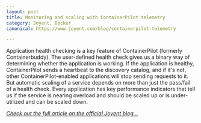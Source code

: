 ```yaml
---
layout: post
title: Monitoring and scaling with ContainerPilot telemetry
category: Joyent, Docker
canonical: https://www.joyent.com/blog/containerpilot-telemetry

---
```


Application health checking is a key feature of ContainerPilot (formerly Containerbuddy). The user-defined health check gives us a binary way of determining whether the application is working. If the application is healthy, ContainerPilot sends a heartbeat to the discovery catalog, and if it's not, other ContainerPilot-enabled applications will stop sending requests to it. But automatic scaling of a service depends on more than just the pass/fail of a health check. Every application has key performance indicators that tell us if the service is nearing overload and should be scaled up or is under-utilized and can be scaled down.

*[Check out the full article on the official Joyent blog...](https://www.joyent.com/blog/containerpilot-telemetry)*
